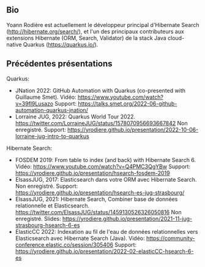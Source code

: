 ## Bio

Yoann Rodière est actuellement le développeur principal d'Hibernate Search (http://hibernate.org/search/),
et l'un des principaux contributeurs aux extensions Hibernate (ORM, Search, Validator)
de la stack Java cloud-native Quarkus (https://quarkus.io/).

## Précédentes présentations

Quarkus:

* JNation 2022: GitHub Automation with Quarkus (co-presented with Guillaume Smet).
  Vidéo: https://www.youtube.com/watch?v=39fl9Lusazo
  Support: https://talks.smet.org/2022-06-github-automation-quarkus-jnation/
* Lorraine JUG, 2022: Quarkus World Tour 2022.
  https://twitter.com/LorraineJUG/status/1578070956693667842
  Non enregistré.
  Support: https://yrodiere.github.io/presentation/2022-10-06-lorraine-jug-intro-to-quarkus

Hibernate Search:

* FOSDEM 2019: From table to index (and back) with Hibernate Search 6.
  Vidéo: https://www.youtube.com/watch?v=Q4PMC3QgYBw
  Support: https://yrodiere.github.io/presentation/hsearch-fosdem-2019
* ElsassJUG, 2017: Elasticsearch dans votre ORM avec Hibernate Search.
  Non enregistré.
  Support: https://yrodiere.github.io/presentation/hsearch-es-jug-strasbourg/
* ElsassJUG, 2021: Hibernate Search, Combiner base de données relationnelle et Elasticsearch.
  https://twitter.com/ElsassJUG/status/1459130526326050816
  Non enregistré.
  Slides: https://yrodiere.github.io/presentation/2021-11-jug-strasbourg-hsearch-6-es
* ElasticCC 2022: Indexation au fil de l'eau de données relationnelles vers Elasticsearch avec Hibernate Search (Java).
  Vidéo: https://community-conference.elastic.co/session/305406
  Support: https://yrodiere.github.io/presentation/2022-02-elasticCC-hsearch-6-es